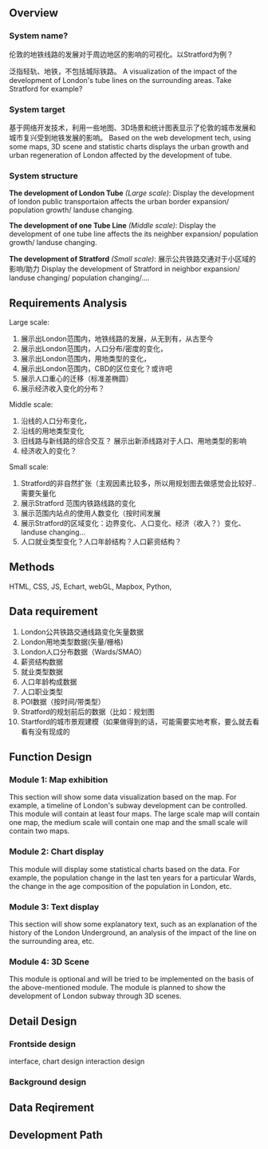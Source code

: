 ## Overview
### System name?

伦敦的地铁线路的发展对于周边地区的影响的可视化。以Stratford为例？

泛指轻轨、地铁，不包括城际铁路。
A visualization of the impact of the development of London's tube lines on the surrounding areas. Take Stratford for example?

### System target
基于网络开发技术，利用一些地图、3D场景和统计图表显示了伦敦的城市发展和城市复兴受到地铁发展的影响。
Based on the web development tech, using some maps, 3D scene and statistic charts displays the urban growth and urban regeneration of London affected by the development of tube. 

### System structure
**The development of London Tube** *(Large scale)*: 
Display the development of london public transportaion affects the urban border expansion/ population growth/ landuse changing.


**The development of one Tube Line** *(Middle scale)*: 
Display the development of one tube line affects the its neighber expansion/ population growth/ landuse changing. 


**The development of Stratford** *(Small scale)*:
展示公共铁路交通对于小区域的影响/助力
Display the development of Stratford in neighbor expansion/ landuse changing/ population changing/....

## Requirements Analysis

Large scale: 
1. 展示出London范围内，地铁线路的发展，从无到有，从古至今
2. 展示出London范围内，人口分布/密度的变化，
3. 展示出London范围内，用地类型的变化，
4. 展示出London范围内，CBD的区位变化？或许吧
5. 展示人口重心的迁移（标准差椭圆）
6. 展示经济收入变化的分布？

Middle scale: 
1. 沿线的人口分布变化，
2. 沿线的用地类型变化
3. 旧线路与新线路的综合交互？ 展示出新添线路对于人口、用地类型的影响
4. 经济收入的变化？

Small scale:
1. Stratford的非自然扩张（主观因素比较多，所以用规划图去做感觉会比较好.. 需要矢量化
2. 展示Stratford 范围内铁路线路的变化
3. 展示范围内站点的使用人数变化（按时间发展
4. 展示Stratford的区域变化：边界变化、人口变化、经济（收入？）变化、landuse changing...
5. 人口就业类型变化？人口年龄结构？人口薪资结构？
## Methods
HTML, CSS, JS, Echart, webGL, Mapbox, 
Python,


## Data requirement
1. London公共铁路交通线路变化矢量数据
2. London用地类型数据(矢量/栅格)
3. London人口分布数据（Wards/SMAO）
4. 薪资结构数据
5. 就业类型数据
6. 人口年龄构成数据
7. 人口职业类型
8. POI数据（按时间/带类型）
9. Stratford的规划前后的数据（比如：规划图
10. Startford的城市景观建模（如果做得到的话，可能需要实地考察，要么就去看看有没有现成的


## Function Design
### Module 1: Map exhibition
This section will show some data visualization based on the map. For example, a timeline of London's subway development can be controlled.
This module will contain at least four maps. The large scale map will contain one map, the medium scale will contain one map and the small scale will contain two maps.

### Module 2: Chart display
This module will display some statistical charts based on the data. For example, the population change in the last ten years for a particular Wards, the change in the age composition of the population in London, etc.

### Module 3: Text display
This section will show some explanatory text, such as an explanation of the history of the London Underground, an analysis of the impact of the line on the surrounding area, etc.

### Module 4: 3D Scene
This module is optional and will be tried to be implemented on the basis of the above-mentioned module. The module is planned to show the development of London subway through 3D scenes.

## Detail Design
### Frontside design
interface, chart design
interaction design
### Background design

## Data Reqirement
## Development Path
